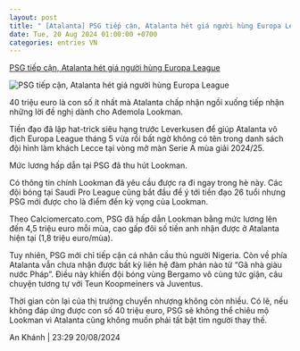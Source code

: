 ```yaml
---
layout: post
title: " [Atalanta] PSG tiếp cận, Atalanta hét giá người hùng Europa League"
date: Tue, 20 Aug 2024 01:00:00 +0700
categories: entries VN
---
```

[PSG tiếp cận, Atalanta hét giá người hùng Europa League](https://www.tinthethao.com.vn/psg-tiep-can-atalanta-het-gia-nguoi-hung-europa-league-d775513.html)

![PSG tiếp cận, Atalanta hét giá người hùng Europa League](https://media.tinthethao.com.vn/resize/534x280/files/bongda/2024/08/20/atalanta-het-gia-nguoi-hung-europa-league-khi-biet-psg-tiep-can-1724125683458jpg.jpg)

40 triệu euro là con số ít nhất mà Atalanta chấp nhận ngồi xuống tiếp nhận những lời đề nghị dành cho Ademola Lookman.

Tiền đạo đã lập hat-trick siêu hạng trước Leverkusen để giúp Atalanta vô địch Europa League tháng 5 vừa rồi bất ngờ không có tên trong danh sách đội hình làm khách Lecce tại vòng mở màn Serie A mùa giải 2024/25.

Mức lương hấp dẫn tại PSG đã thu hút Lookman.

Có thông tin chính Lookman đã yêu cầu được ra đi ngay trong hè này. Các đội bóng tại Saudi Pro League cũng bắt đầu để ý tới tiền đạo 26 tuổi nhưng PSG mới được cho là điểm đến kỳ vọng của Lookman.

Theo Calciomercato.com, PSG đã hấp dẫn Lookman bằng mức lương lên đến 4,5 triệu euro mỗi mùa, cao gấp đôi số tiền anh nhận được ở Atalanta hiện tại (1,8 triệu euro/mùa).

Tuy nhiên, PSG mới chỉ tiếp cận cá nhân cầu thủ người Nigeria. Còn về phía Atalanta vẫn chưa nhận được bất kỳ liên hệ đàm phán nào từ “Gã nhà giàu nước Pháp”. Điều này khiến đội bóng vùng Bergamo vô cùng tức giận, câu chuyện tương tự với Teun Koopmeiners và Juventus.

Thời gian còn lại của thị trường chuyển nhượng không còn nhiều. Có lẽ, nếu không đáp ứng được con số 40 triệu euro, PSG sẽ không thể chiêu mộ Lookman vì Atalanta cũng không muốn phải tất bật tìm người thay thế.

An Khánh | 23:29 20/08/2024

